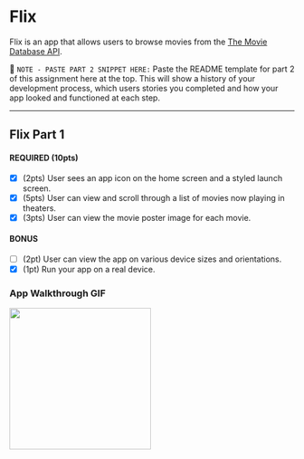 # Flix

Flix is an app that allows users to browse movies from the [The Movie Database API](http://docs.themoviedb.apiary.io/#).

📝 `NOTE - PASTE PART 2 SNIPPET HERE:` Paste the README template for part 2 of this assignment here at the top. This will show a history of your development process, which users stories you completed and how your app looked and functioned at each step.

---

## Flix Part 1

#### REQUIRED (10pts)
- [x] (2pts) User sees an app icon on the home screen and a styled launch screen.
- [x] (5pts) User can view and scroll through a list of movies now playing in theaters.
- [x] (3pts) User can view the movie poster image for each movie.

#### BONUS
- [ ] (2pt) User can view the app on various device sizes and orientations.
- [x] (1pt) Run your app on a real device.

### App Walkthrough GIF

<img src="https://s3.amazonaws.com/img0.recordit.co/ryqpA4rUK1.mp4?AWSAccessKeyId=AKIAUQ5RURZ7ND2T2B6I&Expires=1645923120&Signature=Ysl%2Bp8LBvP%2FyVCFYFtHwkfkAHpE%3D" width=250><br>
